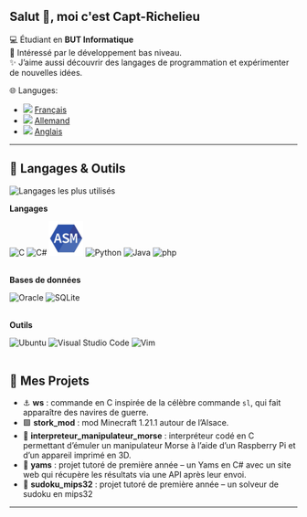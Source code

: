 ## Salut 👋, moi c'est Capt-Richelieu

💻 Étudiant en **BUT Informatique** </br> 
🌱 Intéressé par le développement bas niveau. </br>
✨ J’aime aussi découvrir des langages de programmation et expérimenter de nouvelles idées. </br>

🌐 Languges:  
- <img src="https://flagcdn.com/w20/fr.png" width="20"/> [Français](README.md)  
- <img src="https://flagcdn.com/w20/de.png" width="20"/>  [Allemand](README.de.md)  
- <img src="https://flagcdn.com/w20/gb.png" width="20"/>  [Anglais](README.en.md)

---

## 🔧 Langages & Outils
![Langages les plus utilisés](https://github-readme-stats.vercel.app/api/top-langs/?username=redstoner507&hide=html,css,javascript&langs_count=6&layout=compact&theme=radical&size_weight=0.5&count_weight=0.5)

**Langages**

<div>
	<img width="60" src="https://raw.githubusercontent.com/marwin1991/profile-technology-icons/refs/heads/main/icons/c.png" alt="C" title="C"/>
	<img width="60" src="https://raw.githubusercontent.com/marwin1991/profile-technology-icons/refs/heads/main/icons/c%23.png" alt="C#" title="C#"/>
	<img width="60" src="asm.png" alt="asm" title="asm"/>
	<img width="60" src="https://raw.githubusercontent.com/marwin1991/profile-technology-icons/refs/heads/main/icons/python.png" alt="Python" title="Python"/>
	<img width="60" src="https://raw.githubusercontent.com/marwin1991/profile-technology-icons/refs/heads/main/icons/java.png" alt="Java" title="Java"/>
  	<img width="60" src="https://raw.githubusercontent.com/marwin1991/profile-technology-icons/refs/heads/main/icons/php.png" alt="php" title="php"/>
	

</div>
<br>

**Bases de données**

<div>
	<img width="60" src="https://raw.githubusercontent.com/marwin1991/profile-technology-icons/refs/heads/main/icons/oracle.png" alt="Oracle" title="Oracle"/>
	<img width="60" src="https://raw.githubusercontent.com/marwin1991/profile-technology-icons/refs/heads/main/icons/sqlite.png" alt="SQLite" title="SQLite"/>
</div>
<br>

**Outils**

<div>
	<img width="60" src="https://raw.githubusercontent.com/marwin1991/profile-technology-icons/refs/heads/main/icons/ubuntu.png" alt="Ubuntu" title="Ubuntu"/>
	<img width="60" src="https://raw.githubusercontent.com/marwin1991/profile-technology-icons/refs/heads/main/icons/visual_studio_code.png" alt="Visual Studio Code" title="Visual Studio Code"/>
	<img width="60" src="https://raw.githubusercontent.com/marwin1991/profile-technology-icons/refs/heads/main/icons/vim.png" alt="Vim" title="Vim"/>
</div>
<br>

## 📂 Mes Projets
- ⚓ **ws** : commande en C inspirée de la célèbre commande `sl`, qui fait apparaître des navires de guerre.  
- 🟩 **stork_mod** : mod Minecraft 1.21.1 autour de l’Alsace.  
- 📡 **interpreteur_manipulateur_morse** : interpréteur codé en C permettant d’émuler un manipulateur Morse à l’aide d’un Raspberry Pi et d’un appareil imprimé en 3D.  
- 🎲 **yams** : projet tutoré de première année – un Yams en C# avec un site web qui récupère les résultats via une API après leur envoi.
- 🧩 **sudoku_mips32** : projet tutoré de première année – un solveur de sudoku en mips32

---


